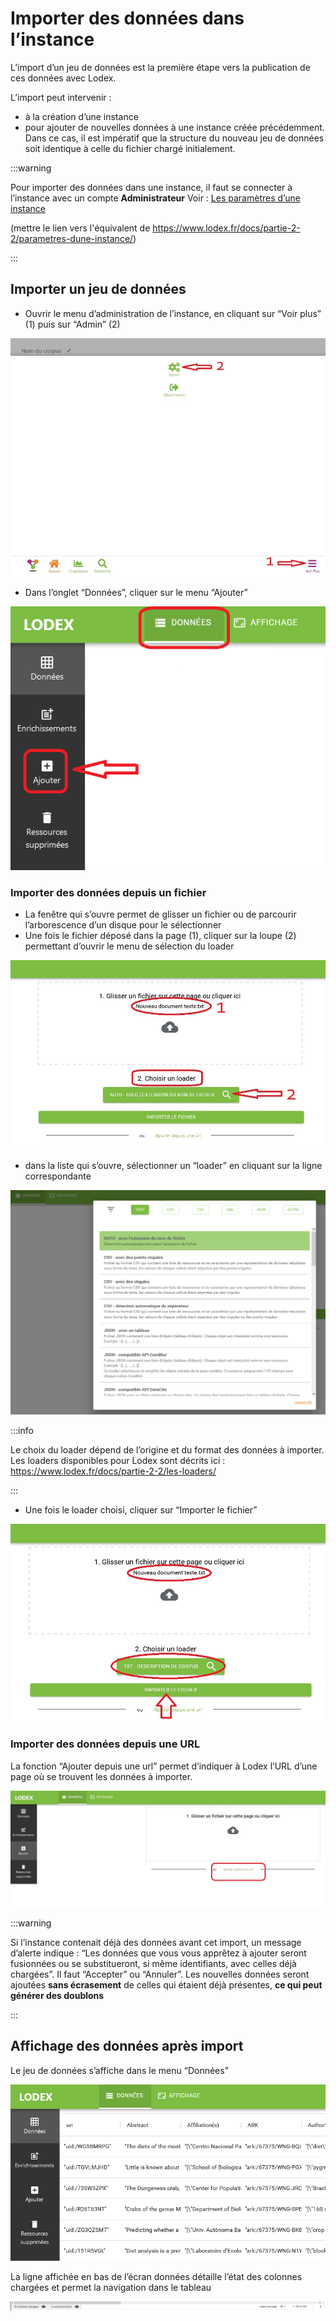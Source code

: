 # Importer des données dans l’instance

L’import d’un jeu de données est la première étape vers la publication de ces données avec Lodex.

L’import peut intervenir :

- à la création d’une instance
- pour ajouter de nouvelles données à une instance créée précédemment.
  Dans ce cas,
  il est impératif que la structure du nouveau jeu de données soit identique à celle du fichier chargé initialement.

:::warning

Pour importer des données dans une instance, il faut se connecter à l’instance avec un compte **Administrateur**
Voir : [Les paramètres d’une instance](#)

(mettre le lien vers l'équivalent de https://www.lodex.fr/docs/partie-2-2/parametres-dune-instance/)

:::

## Importer un jeu de données

- Ouvrir le menu d’administration de l’instance, en cliquant sur “Voir plus” (1) puis sur “Admin” (2)

![](./assets/Lodex-importer_1.jpg)

- Dans l’onglet “Données”, cliquer sur le menu “Ajouter”

![](./assets/Lodex-importer_2.png)

### Importer des données depuis un fichier

- La fenêtre qui s’ouvre permet de glisser un fichier ou de parcourir l’arborescence d’un disque pour le sélectionner
- Une fois le fichier déposé dans la page (1), cliquer sur la loupe (2) permettant d’ouvrir le menu de sélection du
  loader

![](./assets/Lodex-importer_6.jpg)

- dans la liste qui s’ouvre, sélectionner un “loader” en cliquant sur la ligne correspondante

![](./assets/Lodex-importer_5.png)

:::info

Le choix du loader dépend de l’origine et du format des données à importer.
Les loaders disponibles pour Lodex sont décrits ici : https://www.lodex.fr/docs/partie-2-2/les-loaders/

:::

- Une fois le loader choisi, cliquer sur “Importer le fichier”

![](./assets/Lodex-importer_7.jpg)

### Importer des données depuis une URL

La fonction “Ajouter depuis une url” permet d’indiquer à Lodex l’URL d’une page où se trouvent les données à importer.

![](./assets/Lodex-importer_3bis.jpg)

:::warning

Si l’instance contenait déjà des données avant cet import, un message d’alerte indique :
“Les données que vous vous apprêtez à ajouter seront fusionnées ou se substitueront, si même identifiants,
avec celles déjà chargées”. Il faut “Accepter” ou “Annuler”.
Les nouvelles données seront ajoutées **sans écrasement** de celles qui étaient déjà présentes,
**ce qui peut générer des doublons**

:::

## Affichage des données après import

Le jeu de données s’affiche dans le menu “Données”

![](./assets/donnees.png)

La ligne affichée en bas de l’écran données détaille l’état des colonnes chargées et permet la navigation dans le
tableau

![](./assets/donnees-naviguer.png)
